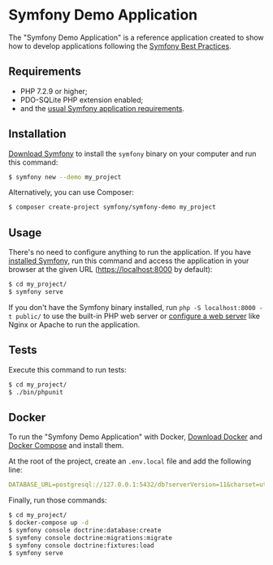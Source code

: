 Symfony Demo Application
========================

The "Symfony Demo Application" is a reference application created to show how
to develop applications following the [Symfony Best Practices][1].

Requirements
------------

  * PHP 7.2.9 or higher;
  * PDO-SQLite PHP extension enabled;
  * and the [usual Symfony application requirements][2].

Installation
------------

[Download Symfony][4] to install the `symfony` binary on your computer and run
this command:

```bash
$ symfony new --demo my_project
```

Alternatively, you can use Composer:

```bash
$ composer create-project symfony/symfony-demo my_project
```

Usage
-----

There's no need to configure anything to run the application. If you have
[installed Symfony][4], run this command and access the application in your
browser at the given URL (<https://localhost:8000> by default):

```bash
$ cd my_project/
$ symfony serve
```

If you don't have the Symfony binary installed, run `php -S localhost:8000 -t public/`
to use the built-in PHP web server or [configure a web server][3] like Nginx or
Apache to run the application.

Tests
-----

Execute this command to run tests:

```bash
$ cd my_project/
$ ./bin/phpunit
```

Docker
------

To run the "Symfony Demo Application" with Docker, [Download Docker][5] and [Docker Compose][6] and install them.

At the root of the project, create an `.env.local` file and add the following line:

```yaml
DATABASE_URL=postgresql://127.0.0.1:5432/db?serverVersion=11&charset=utf8
```

Finally, run those commands:

```bash
$ cd my_project/
$ docker-compose up -d
$ symfony console doctrine:database:create
$ symfony console doctrine:migrations:migrate
$ symfony console doctrine:fixtures:load
$ symfony serve
```

[1]: https://symfony.com/doc/current/best_practices.html
[2]: https://symfony.com/doc/current/reference/requirements.html
[3]: https://symfony.com/doc/current/cookbook/configuration/web_server_configuration.html
[4]: https://symfony.com/download
[5]: https://www.docker.com/get-started
[6]: https://docs.docker.com/compose/install/
